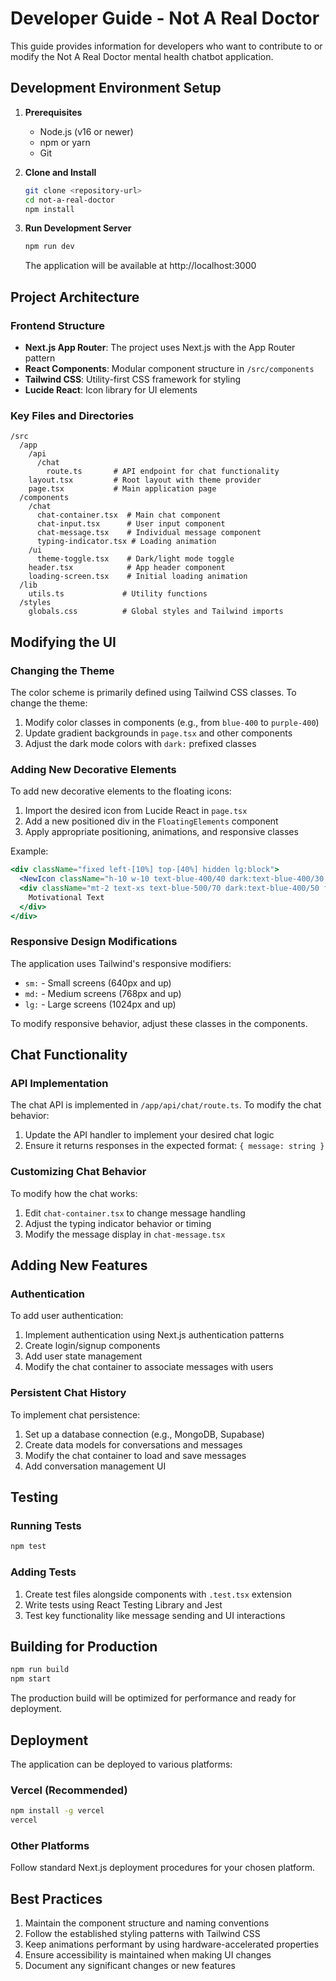 # Developer Guide - Not A Real Doctor

This guide provides information for developers who want to contribute to or modify the Not A Real Doctor mental health chatbot application.

## Development Environment Setup

1. **Prerequisites**
   - Node.js (v16 or newer)
   - npm or yarn
   - Git

2. **Clone and Install**
   ```bash
   git clone <repository-url>
   cd not-a-real-doctor
   npm install
   ```

3. **Run Development Server**
   ```bash
   npm run dev
   ```
   The application will be available at http://localhost:3000

## Project Architecture

### Frontend Structure
- **Next.js App Router**: The project uses Next.js with the App Router pattern
- **React Components**: Modular component structure in `/src/components`
- **Tailwind CSS**: Utility-first CSS framework for styling
- **Lucide React**: Icon library for UI elements

### Key Files and Directories

```
/src
  /app
    /api
      /chat
        route.ts       # API endpoint for chat functionality
    layout.tsx         # Root layout with theme provider
    page.tsx           # Main application page
  /components
    /chat
      chat-container.tsx  # Main chat component
      chat-input.tsx      # User input component
      chat-message.tsx    # Individual message component
      typing-indicator.tsx # Loading animation
    /ui
      theme-toggle.tsx    # Dark/light mode toggle
    header.tsx            # App header component
    loading-screen.tsx    # Initial loading animation
  /lib
    utils.ts             # Utility functions
  /styles
    globals.css          # Global styles and Tailwind imports
```

## Modifying the UI

### Changing the Theme
The color scheme is primarily defined using Tailwind CSS classes. To change the theme:

1. Modify color classes in components (e.g., from `blue-400` to `purple-400`)
2. Update gradient backgrounds in `page.tsx` and other components
3. Adjust the dark mode colors with `dark:` prefixed classes

### Adding New Decorative Elements
To add new decorative elements to the floating icons:

1. Import the desired icon from Lucide React in `page.tsx`
2. Add a new positioned div in the `FloatingElements` component
3. Apply appropriate positioning, animations, and responsive classes

Example:
```jsx
<div className="fixed left-[10%] top-[40%] hidden lg:block">
  <NewIcon className="h-10 w-10 text-blue-400/40 dark:text-blue-400/30 animate-float" />
  <div className="mt-2 text-xs text-blue-500/70 dark:text-blue-400/50 font-semibold">
    Motivational Text
  </div>
</div>
```

### Responsive Design Modifications
The application uses Tailwind's responsive modifiers:
- `sm:` - Small screens (640px and up)
- `md:` - Medium screens (768px and up)
- `lg:` - Large screens (1024px and up)

To modify responsive behavior, adjust these classes in the components.

## Chat Functionality

### API Implementation
The chat API is implemented in `/app/api/chat/route.ts`. To modify the chat behavior:

1. Update the API handler to implement your desired chat logic
2. Ensure it returns responses in the expected format: `{ message: string }`

### Customizing Chat Behavior
To modify how the chat works:

1. Edit `chat-container.tsx` to change message handling
2. Adjust the typing indicator behavior or timing
3. Modify the message display in `chat-message.tsx`

## Adding New Features

### Authentication
To add user authentication:
1. Implement authentication using Next.js authentication patterns
2. Create login/signup components
3. Add user state management
4. Modify the chat container to associate messages with users

### Persistent Chat History
To implement chat persistence:
1. Set up a database connection (e.g., MongoDB, Supabase)
2. Create data models for conversations and messages
3. Modify the chat container to load and save messages
4. Add conversation management UI

## Testing

### Running Tests
```bash
npm test
```

### Adding Tests
1. Create test files alongside components with `.test.tsx` extension
2. Write tests using React Testing Library and Jest
3. Test key functionality like message sending and UI interactions

## Building for Production

```bash
npm run build
npm start
```

The production build will be optimized for performance and ready for deployment.

## Deployment

The application can be deployed to various platforms:

### Vercel (Recommended)
```bash
npm install -g vercel
vercel
```

### Other Platforms
Follow standard Next.js deployment procedures for your chosen platform.

## Best Practices

1. Maintain the component structure and naming conventions
2. Follow the established styling patterns with Tailwind CSS
3. Keep animations performant by using hardware-accelerated properties
4. Ensure accessibility is maintained when making UI changes
5. Document any significant changes or new features 